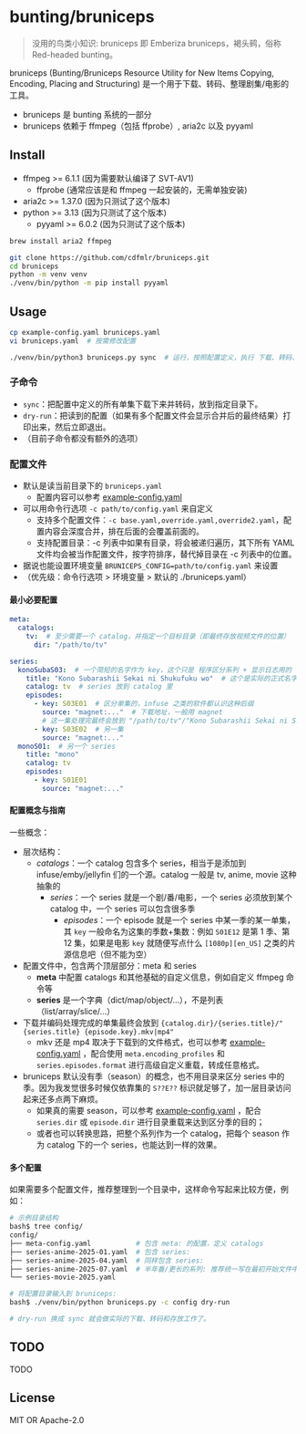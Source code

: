 # bunting/bruniceps

> 没用的鸟类小知识: bruniceps 即 Emberiza bruniceps，褐头鹀，俗称 Red-headed bunting。

bruniceps (Bunting/Bruniceps Resource Utility for New Items Copying, Encoding, Placing and Structuring) 是一个用于下载、转码、整理剧集/电影的工具。

- bruniceps 是 bunting 系统的一部分
- bruniceps 依赖于 ffmpeg（包括 ffprobe）, aria2c 以及 pyyaml

## Install

- ffmpeg >= 6.1.1 (因为需要默认编译了 SVT-AV1)
  - ffprobe (通常应该是和 ffmpeg 一起安装的，无需单独安装)
- aria2c >= 1.37.0 (因为只测试了这个版本)
- python >= 3.13 (因为只测试了这个版本)
   - pyyaml >= 6.0.2 (因为只测试了这个版本)

```bash
brew install aria2 ffmpeg

git clone https://github.com/cdfmlr/bruniceps.git
cd bruniceps
python -m venv venv
./venv/bin/python -m pip install pyyaml
```

## Usage

```bash
cp example-config.yaml bruniceps.yaml
vi bruniceps.yaml  # 按需修改配置

./venv/bin/python3 bruniceps.py sync  # 运行，按照配置定义，执行 下载、转码、存放 的操作
```

### 子命令

- `sync`：把配置中定义的所有单集下载下来并转码，放到指定目录下。
- `dry-run`：把读到的配置（如果有多个配置文件会显示合并后的最终结果）打印出来，然后立即退出。
- （目前子命令都没有额外的选项）

### 配置文件

- 默认是读当前目录下的 `bruniceps.yaml`
  - 配置内容可以参考 [example-config.yaml](example-config.yaml)
- 可以用命令行选项 `-c path/to/config.yaml` 来自定义
  - 支持多个配置文件：`-c base.yaml,override.yaml,override2.yaml`，配置内容会深度合并，排在后面的会覆盖前面的。
  - 支持配置目录：-c 列表中如果有目录，将会被递归遍历，其下所有 YAML 文件均会被当作配置文件，按字符排序，替代掉目录在 -c 列表中的位置。
- 据说也能设置环境变量 `BRUNICEPS_CONFIG=path/to/config.yaml` 来设置
- （优先级：命令行选项 > 环境变量 > 默认的 ./bruniceps.yaml）

#### 最小必要配置

```yaml
meta:
  catalogs:
    tv:  # 至少需要一个 catalog，并指定一个目标目录（即最终存放视频文件的位置）
      dir: "/path/to/tv"

series:
  konoSubaS03:  # 一个简短的名字作为 key，这个只是 程序区分系列 + 显示日志用的
    title: "Kono Subarashii Sekai ni Shukufuku wo"  # 这个是实际的正式名字，目录和文件名会用这个
    catalog: tv  # series 放到 catalog 里
    episodes:
      - key: S03E01  # 区分单集的，infuse 之类的软件都认识这种后缀
        source: "magnet:..."  # 下载地址，一般用 magnet
        # 这一集处理完最终会放到 "/path/to/tv"/"Kono Subarashii Sekai ni Shukufuku wo"/"Kono Subarashii Sekai ni Shukufuku wo S03E01.mkv"
      - key: S03E02  # 另一集
        source: "magnet:..."
  monoS01:  # 另一个 series
    title: "mono"
    catalog: tv
    episodes:
      - key: S01E01
        source: "magnet:..."
```

#### 配置概念与指南

一些概念：

- 层次结构：
  - *catalogs*：一个 catalog 包含多个 series，相当于是添加到 infuse/emby/jellyfin 们的一个源。catalog 一般是 tv, anime, movie 这种抽象的
    - *series*：一个 series 就是一个剧/番/电影，一个 series 必须放到某个 catalog 中，一个 series 可以包含很多季
      - *episodes*：一个 episode 就是一个 series 中某一季的某一单集，其 `key` 一般命名为这集的季数+集数：例如 `S01E12` 是第 1 季、第 12 集，如果是电影 `key` 就随便写点什么 `[1080p][en_US]` 之类的片源信息吧（但不能为空）
- 配置文件中，包含两个顶层部分：meta 和 series
  - **meta** 中配置 catalogs 和其他基础的自定义信息，例如自定义 ffmpeg 命令等
  - **series** 是一个字典（dict/map/object/...），不是列表（list/array/slice/...）
- 下载并编码处理完成的单集最终会放到 `{catalog.dir}/{series.title}/"{series.title} {episode.key}.mkv|mp4"`
  - mkv 还是 mp4 取决于下载到的文件格式，也可以参考 [example-config.yaml](example-config.yaml) ，配合使用 `meta.encoding_profiles` 和 `series.episodes.format` 进行高级自定义重载，转成任意格式。
- bruniceps 默认没有季（season）的概念，也不用目录来区分 series 中的季。因为我发觉很多时候仅依靠集的 `S??E??` 标识就足够了，加一层目录访问起来还多点两下麻烦。
  - 如果真的需要 season，可以参考 [example-config.yaml](example-config.yaml) ，配合 `series.dir` 或 `episode.dir` 进行目录重载来达到区分季的目的；
  - 或者也可以转换思路，把整个系列作为一个 catalog，把每个 season 作为 catalog 下的一个 series，也能达到一样的效果。

#### 多个配置

如果需要多个配置文件，推荐整理到一个目录中，这样命令写起来比较方便，例如：

```bash
# 示例目录结构
bash$ tree config/
config/
├── meta-config.yaml           # 包含 meta: 的配置，定义 catalogs
├── series-anime-2025-01.yaml  # 包含 series:
├── series-anime-2025-04.yaml  # 同样包含 series:
├── series-anime-2025-07.yaml  # 半年番/更长的系列: 推荐统一写在最初开始文件中就行，虽然可以但不推荐拆到多个文件中（毕竟是支持深度合并的，主要是像我这种猪脑容易过载，如果能弄得清就随意了）
└── series-movie-2025.yaml

# 将配置目录输入到 bruniceps:
bash$ ./venv/bin/python bruniceps.py -c config dry-run

# dry-run 换成 sync 就会做实际的下载、转码和存放工作了。
```

## TODO

TODO

## License

MIT OR Apache-2.0

